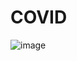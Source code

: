 # COVID

![image](https://user-images.githubusercontent.com/67131400/118908624-61a39a00-b8e7-11eb-8ad5-1d69578f29de.png)

